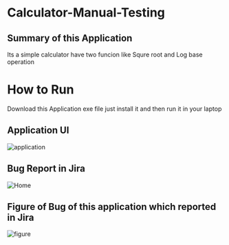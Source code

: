# Calculator-Manual-Testing
## Summary of this Application
Its a simple calculator have two funcion like Squre root and Log base operation
# How to Run 
Download this Application exe file just install it and then run it in your laptop
## Application UI
![application](https://github.com/nishattasnim337/Calculator-Manual-Testing/assets/47314975/e783cd17-810e-4fa2-b6a8-c771de7ba33e)
## Bug Report in Jira 
![Home](https://github.com/nishattasnim337/Calculator-Manual-Testing/assets/47314975/1893f52a-281c-43e7-a3fe-efa78ae9d62f)
## Figure of Bug of this application which reported in Jira
![figure](https://github.com/nishattasnim337/Calculator-Manual-Testing/assets/47314975/fd1dca17-e83e-4136-9692-a0b667b4c297)


